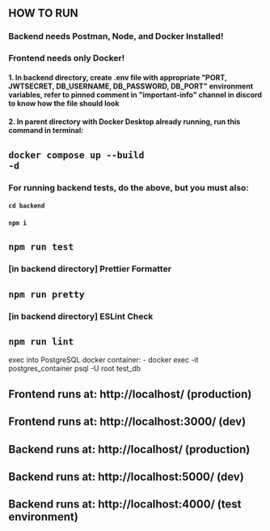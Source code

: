 ## HOW TO RUN

### Backend needs Postman, Node, and Docker Installed!
### Frontend needs only Docker!

#### 1. In backend directory, create .env file with appropriate "PORT, JWTSECRET, DB_USERNAME, DB_PASSWORD, DB_PORT" environment variables, refer to pinned comment in "important-info" channel in discord to know how the file should look
#### 2. In parent directory with Docker Desktop already running, run this command in terminal: 
## <code>docker compose up --build -d</code>

### For running backend tests, do the above, but you must also:
#### <code>cd backend</code>
#### <code>npm i</code>
## <code>npm run test</code>

### [in backend directory] Prettier Formatter
## <code>npm run pretty</code>
### [in backend directory] ESLint Check
## <code>npm run lint</code>


exec into PostgreSQL docker container:
    - docker exec -it postgres_container psql -U root test_db

## Frontend runs at: http://localhost/ (production)
## Frontend runs at: http://localhost:3000/ (dev)

## Backend runs at: http://localhost/ (production)
## Backend runs at: http://localhost:5000/ (dev)
## Backend runs at: http://localhost:4000/ (test environment)